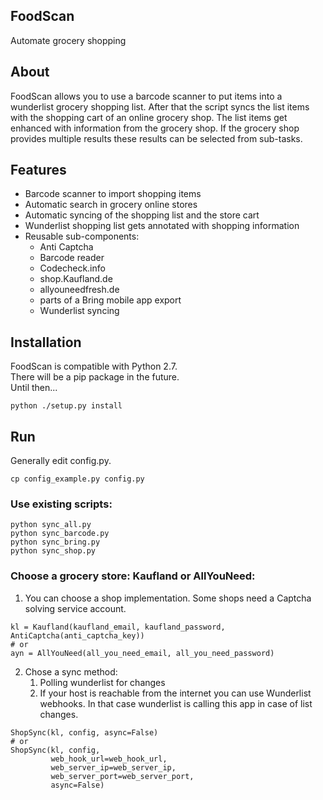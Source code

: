 ## FoodScan ##
Automate grocery shopping


About
--------

FoodScan allows you to use a barcode scanner to put items into a wunderlist grocery shopping list.
After that the script syncs the list items with the shopping cart of an online grocery shop.
The list items get enhanced with information from the grocery shop.
If the grocery shop provides multiple results these results can be selected from sub-tasks.

Features
--------

* Barcode scanner to import shopping items
* Automatic search in grocery online stores
* Automatic syncing of the shopping list and the store cart
* Wunderlist shopping list gets annotated with shopping information
* Reusable sub-components:
    * Anti Captcha
    * Barcode reader
    * Codecheck.info
    * shop.Kaufland.de
    * allyouneedfresh.de
    * parts of a Bring mobile app export
    * Wunderlist syncing
    
Installation
--------

FoodScan is compatible with Python 2.7.  
There will be a pip package in the future.  
Until then... 
```
python ./setup.py install
```

Run
--------

Generally edit config.py.
```
cp config_example.py config.py
```

### Use existing scripts: ###
```
python sync_all.py
python sync_barcode.py
python sync_bring.py
python sync_shop.py
```

### Choose a grocery store: Kaufland or AllYouNeed: ###

1. You can choose a shop implementation. Some shops need a Captcha solving service account.

```
kl = Kaufland(kaufland_email, kaufland_password, AntiCaptcha(anti_captcha_key))
# or 
ayn = AllYouNeed(all_you_need_email, all_you_need_password)
```

2. Chose a sync method:
    1. Polling wunderlist for changes
    2. If your host is reachable from the internet you can use Wunderlist webhooks.
     In that case wunderlist is calling this app in case of list changes.

```
ShopSync(kl, config, async=False)
# or 
ShopSync(kl, config,
         web_hook_url=web_hook_url,
         web_server_ip=web_server_ip,
         web_server_port=web_server_port,
         async=False)
```


